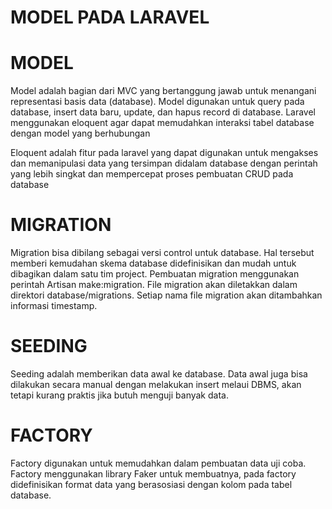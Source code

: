 # MODEL PADA LARAVEL

# MODEL
Model adalah bagian dari MVC yang bertanggung jawab untuk menangani representasi basis data (database). Model digunakan untuk query pada database, insert data baru, update, dan hapus record di database. Laravel menggunakan eloquent agar dapat memudahkan interaksi tabel database dengan model yang berhubungan

Eloquent adalah fitur pada laravel yang dapat digunakan untuk mengakses dan memanipulasi data yang tersimpan didalam database dengan perintah yang lebih singkat dan mempercepat proses pembuatan CRUD pada database

# MIGRATION
Migration bisa dibilang sebagai versi control untuk database. Hal tersebut memberi kemudahan skema database didefinisikan dan mudah untuk dibagikan dalam satu tim project. Pembuatan migration menggunakan perintah Artisan make:migration. File migration akan diletakkan dalam direktori database/migrations. Setiap nama file migration akan ditambahkan informasi timestamp.

# SEEDING
Seeding adalah memberikan data awal ke database. Data awal juga bisa dilakukan secara manual dengan melakukan insert melaui DBMS, akan tetapi kurang praktis jika butuh menguji banyak data.

# FACTORY
Factory digunakan untuk memudahkan dalam pembuatan data uji coba. Factory menggunakan library Faker untuk membuatnya, pada factory didefinisikan format data yang berasosiasi dengan kolom pada tabel database.
